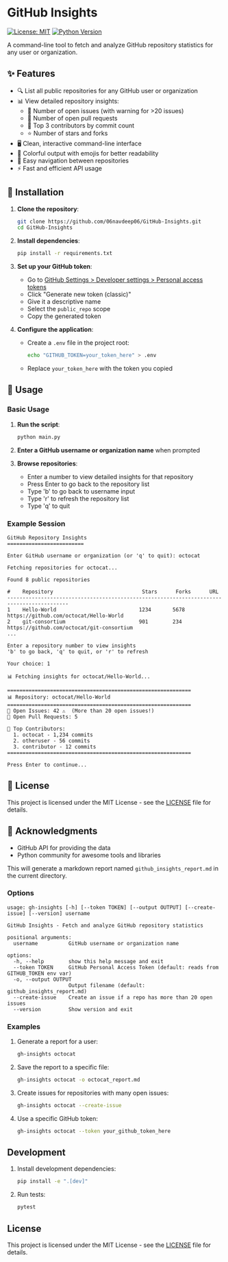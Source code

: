 # GitHub Insights

[![License: MIT](https://img.shields.io/badge/License-MIT-yellow.svg)](https://opensource.org/licenses/MIT)
[![Python Version](https://img.shields.io/badge/python-3.7+-blue.svg)](https://www.python.org/downloads/)

A command-line tool to fetch and analyze GitHub repository statistics for any user or organization.

## ✨ Features

- 🔍 List all public repositories for any GitHub user or organization
- 📊 View detailed repository insights:
  - 🔢 Number of open issues (with warning for >20 issues)
  - 🔄 Number of open pull requests
  - 👥 Top 3 contributors by commit count
  - ⭐ Number of stars and forks
- 🖥️ Clean, interactive command-line interface
- 🚦 Colorful output with emojis for better readability
- 🔄 Easy navigation between repositories
- ⚡ Fast and efficient API usage

## 🚀 Installation

1. **Clone the repository**:
   ```bash
   git clone https://github.com/06navdeep06/GitHub-Insights.git
   cd GitHub-Insights
   ```

2. **Install dependencies**:
   ```bash
   pip install -r requirements.txt
   ```

3. **Set up your GitHub token**:
   - Go to [GitHub Settings > Developer settings > Personal access tokens](https://github.com/settings/tokens)
   - Click "Generate new token (classic)"
   - Give it a descriptive name
   - Select the `public_repo` scope
   - Copy the generated token

4. **Configure the application**:
   - Create a `.env` file in the project root:
     ```bash
     echo "GITHUB_TOKEN=your_token_here" > .env
     ```
   - Replace `your_token_here` with the token you copied

## 🎯 Usage

### Basic Usage

1. **Run the script**:
   ```bash
   python main.py
   ```

2. **Enter a GitHub username or organization name** when prompted

3. **Browse repositories**:
   - Enter a number to view detailed insights for that repository
   - Press Enter to go back to the repository list
   - Type 'b' to go back to username input
   - Type 'r' to refresh the repository list
   - Type 'q' to quit

### Example Session

```
GitHub Repository Insights
=========================

Enter GitHub username or organization (or 'q' to quit): octocat

Fetching repositories for octocat...

Found 8 public repositories

#    Repository                             Stars      Forks      URL
------------------------------------------------------------------------------------------
1    Hello-World                           1234       5678       https://github.com/octocat/Hello-World
2    git-consortium                        901        234        https://github.com/octocat/git-consortium
...

Enter a repository number to view insights
'b' to go back, 'q' to quit, or 'r' to refresh

Your choice: 1

📊 Fetching insights for octocat/Hello-World...

============================================================
📊 Repository: octocat/Hello-World
============================================================
🔢 Open Issues: 42 ⚠️  (More than 20 open issues!)
🔁 Open Pull Requests: 5

👥 Top Contributors:
  1. octocat - 1,234 commits
  2. otheruser - 56 commits
  3. contributor - 12 commits
============================================================

Press Enter to continue...
```

## 📝 License

This project is licensed under the MIT License - see the [LICENSE](LICENSE) file for details.

## 🙏 Acknowledgments

- GitHub API for providing the data
- Python community for awesome tools and libraries

This will generate a markdown report named `github_insights_report.md` in the current directory.

### Options

```
usage: gh-insights [-h] [--token TOKEN] [--output OUTPUT] [--create-issue] [--version] username

GitHub Insights - Fetch and analyze GitHub repository statistics

positional arguments:
  username          GitHub username or organization name

options:
  -h, --help        show this help message and exit
  --token TOKEN     GitHub Personal Access Token (default: reads from GITHUB_TOKEN env var)
  -o, --output OUTPUT
                    Output filename (default: github_insights_report.md)
  --create-issue    Create an issue if a repo has more than 20 open issues
  --version         Show version and exit
```

### Examples

1. Generate a report for a user:
   ```bash
   gh-insights octocat
   ```

2. Save the report to a specific file:
   ```bash
   gh-insights octocat -o octocat_report.md
   ```

3. Create issues for repositories with many open issues:
   ```bash
   gh-insights octocat --create-issue
   ```

4. Use a specific GitHub token:
   ```bash
   gh-insights octocat --token your_github_token_here
   ```

## Development

1. Install development dependencies:
   ```bash
   pip install -e ".[dev]"
   ```

2. Run tests:
   ```bash
   pytest
   ```

## License

This project is licensed under the MIT License - see the [LICENSE](LICENSE) file for details.
